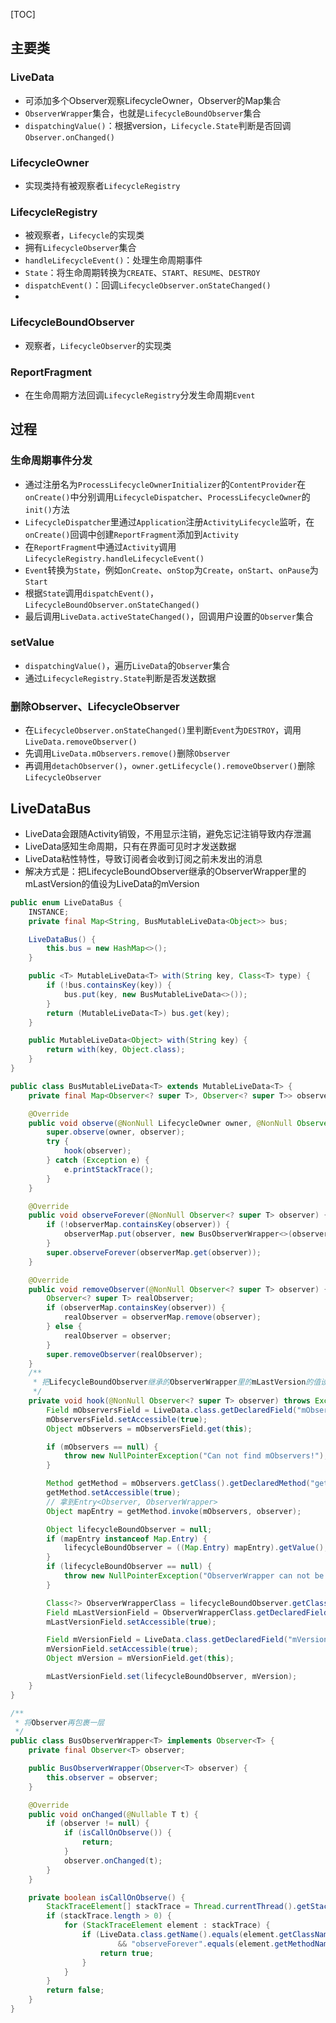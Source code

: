 [TOC]

## 主要类
### LiveData
* 可添加多个Observer观察LifecycleOwner，Observer的Map集合
* `ObserverWrapper`集合，也就是`LifecycleBoundObserver`集合
* `dispatchingValue()`：根据version，`Lifecycle.State`判断是否回调`Observer.onChanged()`

### LifecycleOwner
* 实现类持有被观察者`LifecycleRegistry`

### LifecycleRegistry
* 被观察者，`Lifecycle`的实现类
* 拥有`LifecycleObserver`集合
* `handleLifecycleEvent()`：处理生命周期事件
* `State`：将生命周期转换为`CREATE`、`START`、`RESUME`、`DESTROY`
* `dispatchEvent()`：回调`LifecycleObserver.onStateChanged()`
* 

### LifecycleBoundObserver
* 观察者，`LifecycleObserver`的实现类

### ReportFragment
* 在生命周期方法回调`LifecycleRegistry`分发生命周期`Event`

## 过程
### 生命周期事件分发
* 通过注册名为`ProcessLifecycleOwnerInitializer`的`ContentProvider`在`onCreate()`中分别调用`LifecycleDispatcher`、`ProcessLifecycleOwner`的`init()`方法
* `LifecycleDispatcher`里通过`Application`注册`ActivityLifecycle`监听，在`onCreate()`回调中创建`ReportFragment`添加到`Activity`
* 在`ReportFragment`中通过`Activity`调用`LifecycleRegistry.handleLifecycleEvent()`
* `Event`转换为`State`，例如`onCreate`、`onStop`为`Create`，`onStart`、`onPause`为`Start`
* 根据`State`调用`dispatchEvent()`，`LifecycleBoundObserver.onStateChanged()`
* 最后调用`LiveData.activeStateChanged()`，回调用户设置的`Observer`集合

### setValue
* `dispatchingValue()`，遍历`LiveData`的`Observer`集合
* 通过`LifecycleRegistry.State`判断是否发送数据

### 删除Observer、LifecycleObserver
* 在`LifecycleObserver.onStateChanged()`里判断`Event`为`DESTROY`，调用`LiveData.removeObserver()`
* 先调用`LiveData.mObservers.remove()`删除`Observer`
* 再调用`detachObserver()`，`owner.getLifecycle().removeObserver()`删除`LifecycleObserver`

## LiveDataBus
* LiveData会跟随Activity销毁，不用显示注销，避免忘记注销导致内存泄漏
* LiveData感知生命周期，只有在界面可见时才发送数据
* LiveData粘性特性，导致订阅者会收到订阅之前未发出的消息
* 解决方式是：把LifecycleBoundObserver继承的ObserverWrapper里的mLastVersion的值设为LiveData的mVersion

```java
public enum LiveDataBus {
    INSTANCE;
    private final Map<String, BusMutableLiveData<Object>> bus;

    LiveDataBus() {
        this.bus = new HashMap<>();
    }

    public <T> MutableLiveData<T> with(String key, Class<T> type) {
        if (!bus.containsKey(key)) {
            bus.put(key, new BusMutableLiveData<>());
        }
        return (MutableLiveData<T>) bus.get(key);
    }

    public MutableLiveData<Object> with(String key) {
        return with(key, Object.class);
    }
}
```

```java
public class BusMutableLiveData<T> extends MutableLiveData<T> {
    private final Map<Observer<? super T>, Observer<? super T>> observerMap = new HashMap<>();

    @Override
    public void observe(@NonNull LifecycleOwner owner, @NonNull Observer<? super T> observer) {
        super.observe(owner, observer);
        try {
            hook(observer);
        } catch (Exception e) {
            e.printStackTrace();
        }
    }

    @Override
    public void observeForever(@NonNull Observer<? super T> observer) {
        if (!observerMap.containsKey(observer)) {
            observerMap.put(observer, new BusObserverWrapper<>(observer));
        }
        super.observeForever(observerMap.get(observer));
    }

    @Override
    public void removeObserver(@NonNull Observer<? super T> observer) {
        Observer<? super T> realObserver;
        if (observerMap.containsKey(observer)) {
            realObserver = observerMap.remove(observer);
        } else {
            realObserver = observer;
        }
        super.removeObserver(realObserver);
    }
    /**
     * 把LifecycleBoundObserver继承的ObserverWrapper里的mLastVersion的值设为LiveData的mVersion
     */
    private void hook(@NonNull Observer<? super T> observer) throws Exception {
        Field mObserversField = LiveData.class.getDeclaredField("mObservers");
        mObserversField.setAccessible(true);
        Object mObservers = mObserversField.get(this);

        if (mObservers == null) {
            throw new NullPointerException("Can not find mObservers!");
        }

        Method getMethod = mObservers.getClass().getDeclaredMethod("get", Object.class);
        getMethod.setAccessible(true);
        // 拿到Entry<Observer, ObserverWrapper>
        Object mapEntry = getMethod.invoke(mObservers, observer);

        Object lifecycleBoundObserver = null;
        if (mapEntry instanceof Map.Entry) {
            lifecycleBoundObserver = ((Map.Entry) mapEntry).getValue();
        }
        if (lifecycleBoundObserver == null) {
            throw new NullPointerException("ObserverWrapper can not be bull!");
        }

        Class<?> ObserverWrapperClass = lifecycleBoundObserver.getClass().getSuperclass();
        Field mLastVersionField = ObserverWrapperClass.getDeclaredField("mLastVersion");
        mLastVersionField.setAccessible(true);

        Field mVersionField = LiveData.class.getDeclaredField("mVersion");
        mVersionField.setAccessible(true);
        Object mVersion = mVersionField.get(this);

        mLastVersionField.set(lifecycleBoundObserver, mVersion);
    }
}
```

```java
/**
 * 将Observer再包裹一层
 */
public class BusObserverWrapper<T> implements Observer<T> {
    private final Observer<T> observer;

    public BusObserverWrapper(Observer<T> observer) {
        this.observer = observer;
    }

    @Override
    public void onChanged(@Nullable T t) {
        if (observer != null) {
            if (isCallOnObserve()) {
                return;
            }
            observer.onChanged(t);
        }
    }

    private boolean isCallOnObserve() {
        StackTraceElement[] stackTrace = Thread.currentThread().getStackTrace();
        if (stackTrace.length > 0) {
            for (StackTraceElement element : stackTrace) {
                if (LiveData.class.getName().equals(element.getClassName())
                        && "observeForever".equals(element.getMethodName())) {
                    return true;
                }
            }
        }
        return false;
    }
}
```

